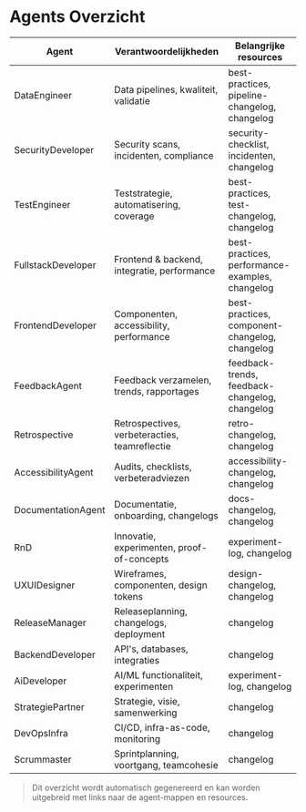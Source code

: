 # Agents Overzicht

| Agent              | Verantwoordelijkheden                        | Belangrijke resources                                  |
|--------------------|----------------------------------------------|--------------------------------------------------------|
| DataEngineer       | Data pipelines, kwaliteit, validatie         | best-practices, pipeline-changelog, changelog          |
| SecurityDeveloper  | Security scans, incidenten, compliance       | security-checklist, incidenten, changelog              |
| TestEngineer       | Teststrategie, automatisering, coverage      | best-practices, test-changelog, changelog              |
| FullstackDeveloper | Frontend & backend, integratie, performance  | best-practices, performance-examples, changelog        |
| FrontendDeveloper  | Componenten, accessibility, performance      | best-practices, component-changelog, changelog         |
| FeedbackAgent      | Feedback verzamelen, trends, rapportages     | feedback-trends, feedback-changelog, changelog         |
| Retrospective      | Retrospectives, verbeteracties, teamreflectie| retro-changelog, changelog                             |
| AccessibilityAgent | Audits, checklists, verbeteradviezen         | accessibility-changelog, changelog                     |
| DocumentationAgent | Documentatie, onboarding, changelogs         | docs-changelog, changelog                              |
| RnD                | Innovatie, experimenten, proof-of-concepts   | experiment-log, changelog                              |
| UXUIDesigner       | Wireframes, componenten, design tokens       | design-changelog, changelog                            |
| ReleaseManager     | Releaseplanning, changelogs, deployment      | changelog                                              |
| BackendDeveloper   | API's, databases, integraties                | changelog                                              |
| AiDeveloper        | AI/ML functionaliteit, experimenten          | experiment-log, changelog                              |
| StrategiePartner   | Strategie, visie, samenwerking               | changelog                                              |
| DevOpsInfra        | CI/CD, infra-as-code, monitoring             | changelog                                              |
| Scrummaster        | Sprintplanning, voortgang, teamcohesie       | changelog                                              |

> Dit overzicht wordt automatisch gegenereerd en kan worden uitgebreid met links naar de agent-mappen en resources.